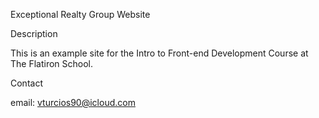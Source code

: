 Exceptional Realty Group Website

Description

This is an example site for the Intro to Front-end Development Course at The Flatiron School.

Contact

email: vturcios90@icloud.com
